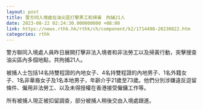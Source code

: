 ```yaml
---
layout: post
title: 警方同入境處在油尖區打擊黑工和掃黃　拘捕21人
date: 2023-08-22 02:24:30.000000000 +08:00
link: https://news.rthk.hk/rthk/ch/component/k2/1714498-20230822.htm
categories: rthk
---
```


警方聯同入境處人員昨日展開打擊非法入境者和非法勞工以及掃黃行動，突擊搜查油尖區內多個地點，共拘捕21人。

被捕人士包括14名持雙程證的內地女子、4名持雙程證的內地男子、1名外籍女子、1名非華裔女子及1名本地男子，年齡介乎21歲至73歲。他們分別涉嫌違反逗留條件、僱用非法勞工、以及未得授權在香港接受僱傭工作等。

所有被捕人現正被扣留調查，部分被捕人稍後交由入境處跟進。
